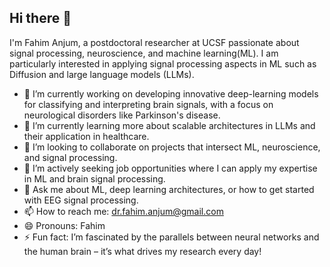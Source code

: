 ## Hi there 👋

I'm Fahim Anjum, a postdoctoral researcher at UCSF passionate about signal processing, neuroscience, and machine learning(ML). I am particularly interested in applying signal processing aspects in ML such as Diffusion and large language models (LLMs).

- 🔭 I’m currently working on developing innovative deep-learning models for classifying and interpreting brain signals, with a focus on neurological disorders like Parkinson's disease.
- 🌱 I’m currently learning more about scalable architectures in LLMs and their application in healthcare.
- 👯 I’m looking to collaborate on projects that intersect ML, neuroscience, and signal processing.
- 🤔 I’m actively seeking job opportunities where I can apply my expertise in ML and brain signal processing.
- 💬 Ask me about ML, deep learning architectures, or how to get started with EEG signal processing.
- 📫 How to reach me: [dr.fahim.anjum@gmail.com](mailto:dr.fahim.anjum@gmail.com)
- 😄 Pronouns: Fahim
- ⚡ Fun fact: I’m fascinated by the parallels between neural networks and the human brain – it’s what drives my research every day!

